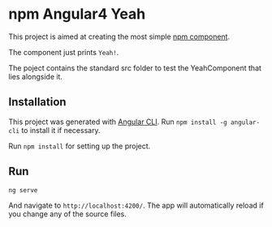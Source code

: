 # npm Angular4 Yeah

This project is aimed at creating the most simple [npm component](https://www.npmjs.com/package/angular4-yeah).

The component just prints `Yeah!`.

The poject contains the standard src folder to test the YeahComponent that lies alongside it.

## Installation

This project was generated with [Angular CLI](https://github.com/angular/angular-cli). Run `npm install -g angular-cli` to install it if necessary.

Run `npm install` for setting up the project.

## Run

    ng serve

And navigate to `http://localhost:4200/`. The app will automatically reload if you change any of the source files.
